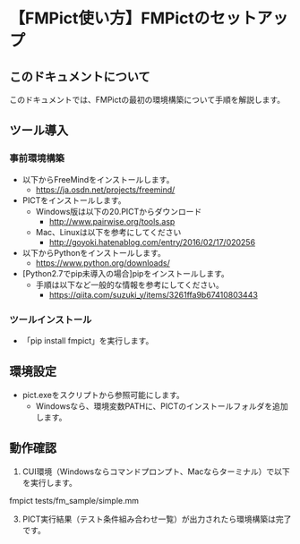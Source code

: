 # 【FMPict使い方】FMPictのセットアップ

## このドキュメントについて

このドキュメントでは、FMPictの最初の環境構築について手順を解説します。

## ツール導入

### 事前環境構築

* 以下からFreeMindをインストールします。  
    * https://ja.osdn.net/projects/freemind/
* PICTをインストールします。
    * Windows版は以下の20.PICTからダウンロード
        * http://www.pairwise.org/tools.asp
    * Mac、Linuxは以下を参考にしてください
        * http://goyoki.hatenablog.com/entry/2016/02/17/020256
* 以下からPythonをインストールします。
    * https://www.python.org/downloads/
* [Python2.7でpip未導入の場合]pipをインストールします。
    * 手順は以下など一般的な情報を参考にしてください。
        * https://qiita.com/suzuki_y/items/3261ffa9b67410803443

### ツールインストール

* 「pip install fmpict」を実行します。

## 環境設定

* pict.exeをスクリプトから参照可能にします。
    * Windowsなら、環境変数PATHに、PICTのインストールフォルダを追加します。

## 動作確認

1. CUI環境（Windowsならコマンドプロンプト、Macならターミナル）で以下を実行します。  

fmpict tests/fm_sample/simple.mm

3. PICT実行結果（テスト条件組み合わせ一覧）が出力されたら環境構築は完了です。